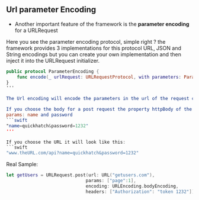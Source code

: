## **Url parameter Encoding**
- Another important feature of the framework is the **parameter encoding** for a URLRequest


Here you see the parameter encoding protocol, simple right ?
the framework provides 3 implementations for this protocol URL, JSON and String encodings but you can create your own implementation and then inject it into the URLRequest initializer.

```swift
public protocol ParameterEncoding {
    func encode(_ urlRequest: URLRequestProtocol, with parameters: Parameters?) throws -> URLRequest
}
'''

The Url encoding will encode the parameters in the url of the request or in the body depending the destination you choose.

If you choose the body for a post request the property httpBody of the URLRequest will look like this:
params: name and password
```swift
"name=quickhatch&password=1232"
'''

If you choose the URL it will look like this:
```swift
"www.theURL.com/api?name=quickhatch&password=1232"
```

Real Sample:
```swift
let getUsers = URLRequest.post(url: URL("getusers.com"),
                              params: ["page":1],
                              encoding: URLEncoding.bodyEncoding,
                              headers: ["Authorization": "token 1232"])
```